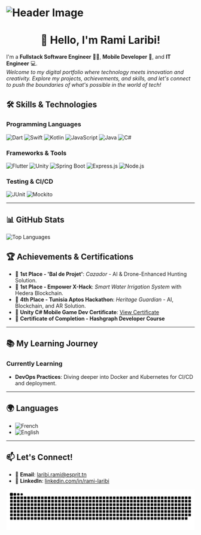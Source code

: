 # ![Header Image](https://camo.githubusercontent.com/c4a36e4d785abf0d18994460af182ce55df8155200dfe51bb0c9ea3b00cf194c/68747470733a2f2f696e646f616e616c79746963612e636f6d2f7374617469632f696d616765732f62616e6e6572722e676966)

<h1 align="center">👋 Hello, I'm Rami Laribi!</h1>

I'm a **Fullstack Software Engineer** 👨‍💻, **Mobile Developer** 📱, and **IT Engineer** 💻.  
*Welcome to my digital portfolio where technology meets innovation and creativity. Explore my projects, achievements, and skills, and let's connect to push the boundaries of what's possible in the world of tech!*


## 🛠️ Skills & Technologies

### **Programming Languages**
![Dart](https://img.shields.io/badge/-Dart-0175C2?style=for-the-badge&logo=dart&logoColor=white)
![Swift](https://img.shields.io/badge/-Swift-FA7343?style=for-the-badge&logo=swift&logoColor=white)
![Kotlin](https://img.shields.io/badge/-Kotlin-0095D5?style=for-the-badge&logo=kotlin&logoColor=white)
![JavaScript](https://img.shields.io/badge/-JavaScript-F7DF1E?style=for-the-badge&logo=javascript&logoColor=black)
![Java](https://img.shields.io/badge/-Java-007396?style=for-the-badge&logo=java&logoColor=white)
![C#](https://img.shields.io/badge/-C%23-239120?style=for-the-badge&logo=c-sharp&logoColor=white)

### **Frameworks & Tools**
![Flutter](https://img.shields.io/badge/-Flutter-02569B?style=for-the-badge&logo=flutter&logoColor=white)
![Unity](https://img.shields.io/badge/-Unity-000000?style=for-the-badge&logo=unity&logoColor=white)
![Spring Boot](https://img.shields.io/badge/-Spring%20Boot-6DB33F?style=for-the-badge&logo=spring-boot&logoColor=white)
![Express.js](https://img.shields.io/badge/-Express.js-000000?style=for-the-badge&logo=express&logoColor=white)
![Node.js](https://img.shields.io/badge/-Node.js-339933?style=for-the-badge&logo=node.js&logoColor=white)

### **Testing & CI/CD**
![JUnit](https://img.shields.io/badge/-JUnit-25A162?style=for-the-badge&logo=junit5&logoColor=white)
![Mockito](https://img.shields.io/badge/-Mockito-000000?style=for-the-badge&logo=mockito&logoColor=white)

---
## 📊 GitHub Stats

![Top Languages](https://github-readme-stats.vercel.app/api/top-langs/?username=ramilaribi&layout=compact&theme=tokyonight)

## 🏆 Achievements & Certifications

- 🥇 **1st Place - 'Bal de Projet'**: *Cazador* - AI & Drone-Enhanced Hunting Solution.
- 🥇 **1st Place - Empower X-Hack**: *Smart Water Irrigation System* with Hedera Blockchain.
- 🥉 **4th Place - Tunisia Aptos Hackathon**: *Heritage Guardian* - AI, Blockchain, and AR Solution.
- 📜 **Unity C# Mobile Game Dev Certificate**: [View Certificate](https://www.udemy.com/certificate/UC-8f09bf17-7c35-4bff-abe5-c5d82a5ff70b/)
- 📜 **Certificate of Completion - Hashgraph Developer Course**

---

## 📚 My Learning Journey

### **Currently Learning**
- **DevOps Practices**: Diving deeper into Docker and Kubernetes for CI/CD and deployment.

---

## 🌍 Languages
- ![French](https://img.shields.io/badge/-French-0055A4?style=for-the-badge&logo=france&logoColor=white)
- ![English](https://img.shields.io/badge/-English-0072C6?style=for-the-badge&logo=united-kingdom&logoColor=black)

---

## 📫 Let's Connect!
- 📧 **Email**: [laribi.rami@esprit.tn](mailto:laribi.rami@esprit.tn)
- 💼 **LinkedIn**: [linkedin.com/in/rami-laribi](https://linkedin.com/in/rami-laribi)

![Contribution GIF Dark](https://raw.githubusercontent.com/Platane/snk/output/github-contribution-grid-snake-dark.svg)
